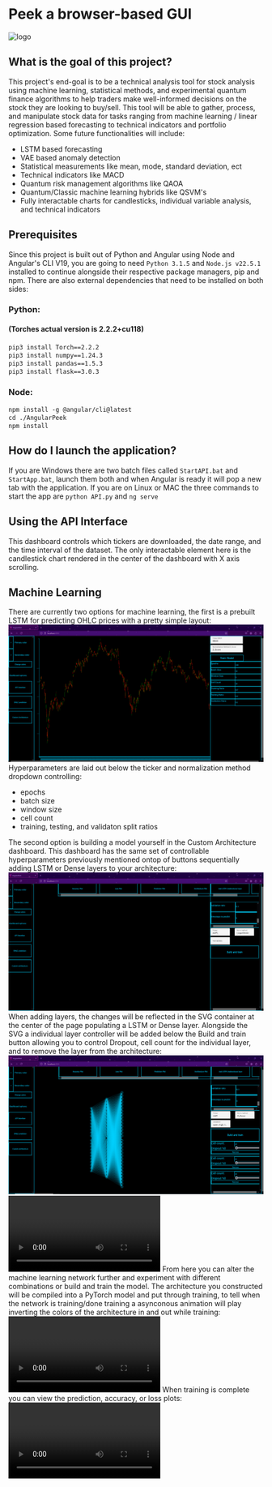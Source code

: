 # Peek a browser-based GUI
![logo](public/favicon.ico)

## What is the goal of this project?
This project's end-goal is to be a technical analysis tool for stock analysis using machine learning, statistical methods, and experimental quantum finance algorithms to help traders make well-informed decisions on the stock they are looking to buy/sell. This tool will be able to gather, process, and manipulate stock data for tasks ranging from machine learning / linear regression based forecasting to technical indicators and portfolio optimization. Some future functionalities will include:


- LSTM based forecasting
- VAE based anomaly detection
- Statistical measurements like mean, mode, standard deviation, ect
- Technical indicators like MACD
- Quantum risk management algorithms like QAOA
- Quantum/Classic machine learning hybrids like QSVM's
- Fully interactable charts for candlesticks, individual variable analysis, and technical indicators






## Prerequisites
Since this project is built out of Python and Angular using Node and Angular's CLI V19, you are going to need `Python 3.1.5` and `Node.js v22.5.1` installed to continue alongside their respective package managers, pip and npm. There are also external dependencies that need to be installed on both sides:


### Python:
#### (Torches actual version is 2.2.2+cu118)
```
pip3 install Torch==2.2.2
pip3 install numpy==1.24.3
pip3 install pandas==1.5.3
pip3 install flask==3.0.3
```
### Node:
```
npm install -g @angular/cli@latest
cd ./AngularPeek
npm install
```
## How do I launch the application?
If you are Windows there are two batch files called `StartAPI.bat` and `StartApp.bat`, launch them both and when Angular is ready it will pop a new tab with the application. If you are on Linux or MAC the three commands to start the app are `python API.py` and `ng serve`


## Using the API Interface
This dashboard controls which tickers are downloaded, the date range, and the time interval of the dataset. The only interactable element here is the candlestick chart rendered in the center of the dashboard with X axis scrolling. 


## Machine Learning
There are currently two options for machine learning, the first is a prebuilt LSTM for predicting OHLC prices with a pretty simple layout:
![OHLC](public/ML_OHLC.png)
Hyperparameters are laid out below the ticker and normalization method dropdown controlling:
- epochs
- batch size
- window size
- cell count
- training, testing, and validaton split ratios

The second option is building a model yourself in the Custom Architecture dashboard. This dashboard has the same set of controllable hyperparameters previously mentioned ontop of buttons sequentially adding LSTM or Dense layers to your architecture:
![CML1](public/CML_1.png)
When adding layers, the changes will be reflected in the SVG container at the center of the page populating a LSTM or Dense layer. Alongside the SVG a individual layer controller will be added below the Build and train button allowing you to control Dropout, cell count for the individual layer, and to remove the layer from the architecture:
![CML2](public/CML_2.png)
<video src="public/CML_3.mp4" controls></video>
From here you can alter the machine learning network further and experiment with different combinations or build and train the model. The architecture you constructed will be compiled into a PyTorch model and put through training, to tell when the network is training/done training a asynconous animation will play inverting the colors of the architecture in and out while training: 
<video src="public/CML4.mp4" controls></video>
When training is complete you can view the prediction, accuracy, or loss plots:
<video src="public/CML5.mp4" controls></video>